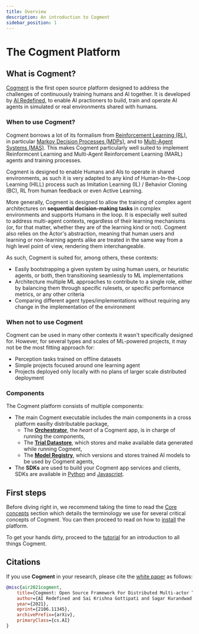 ```yaml
---
title: Overview
description: An introduction to Cogment
sidebar_position: 1
---
```


# The Cogment Platform

## What is Cogment?

[Cogment](https://cogment.ai) is the first open source platform designed to address the challenges of continuously training humans and AI together. It is developed by [AI Redefined](https://ai-r.com), to enable AI practioners to build, train and operate AI agents in simulated or real environments shared with humans.

### When to use Cogment?

Cogment borrows a lot of its formalism from [Reinforcement Learning (RL)](https://en.wikipedia.org/wiki/Reinforcement_learning), in particular [Markov Decision Processes (MDPs)](https://en.wikipedia.org/wiki/Markov_decision_process), and to [Multi-Agent Systems (MAS)](https://en.wikipedia.org/wiki/Multi-agent_system). This makes Cogment particularly well suited to implement Reinformcent Learning and Multi-Agent Reinforcement Learning (MARL) agents and training processes.

Cogment is designed to enable Humans and AIs to operate in shared environments, as such it is very adapted to any kind of Human-In-the-Loop Learning (HILL) process such as Imitation Learning (IL) / Behavior Cloning (BC), RL from human feedback or even Active Learning.

More generally, Cogment is designed to allow the training of complex agent architectures on **sequential decision-making tasks** in complex environments and supports Humans in the loop. It is especially well suited to address multi-agent contexts, regardless of their learning mechanisms (or, for that matter, whether they are of the learning kind or not). Cogment also relies on the Actor's abstraction, meaning that human users and learning or non-learning agents alike are treated in the same way from a high level point of view, rendering them interchangeable.

As such, Cogment is suited for, among others, these contexts:

-   Easily bootstrapping a given system by using human users, or heuristic agents, or both, then transitioning seamlessly to ML implementations
-   Architecture multiple ML approaches to contribute to a single role, either by balancing them through specific rulesets, or specific performance metrics, or any other criteria
-   Comparing different agent types/implementations without requiring any change in the implementation of the environment

### When not to use Cogment

Cogment can be used in many other contexts it wasn't specifically designed for. However, for several types and scales of ML-powered projects, it may not be the most fitting approach for:

-   Perception tasks trained on offline datasets
-   Simple projects focused around one learning agent
-   Projects deployed only locally with no plans of larger scale distributed deployment

### Components

The Cogment platform consists of multiple components:

-   The main Cogment executable includes the main components in a cross platform easilty distributable package,
    -   The [**Orchestrator**](./cogment/orchestrator.md), the _heart_ of a Cogment app, is in charge of running the components,
    -   The [**Trial Datastore**](./cogment/trial-datastore.md), which stores and make available data generated while running Cogment,
    -   The [**Model Registry**](./cogment/model-registry.md), which versions and stores trained AI models to be used by Cogment agents,
-   The **SDKs** are used to build your Cogment app services and clients, SDKs are available in [Python](./reference/python.md) and [Javascript](./reference/javascript.md).

## First steps

Before diving right in, we recommend taking the time to read the [Core concepts](./concepts/core-concepts.md) section which details the terminology we use for several critical concepts of Cogment. You can then proceed to read on how to [install](./cogment/installation.md) the platform.

To get your hands dirty, proceed to the [tutorial](./guide/tutorial/index.md) for an introduction to all things Cogment.

## Citations

If you use **Cogment** in your research, please cite the [white paper](https://arxiv.org/abs/2106.11345) as follows:

```bibtex
@misc{air2021cogment,
    title={Cogment: Open Source Framework For Distributed Multi-actor Training, Deployment & Operations},
    author={AI Redefined and Sai Krishna Gottipati and Sagar Kurandwad and Clodéric Mars and Gregory Szriftgiser and François Chabot},
    year={2021},
    eprint={2106.11345},
    archivePrefix={arXiv},
    primaryClass={cs.AI}
}
```
